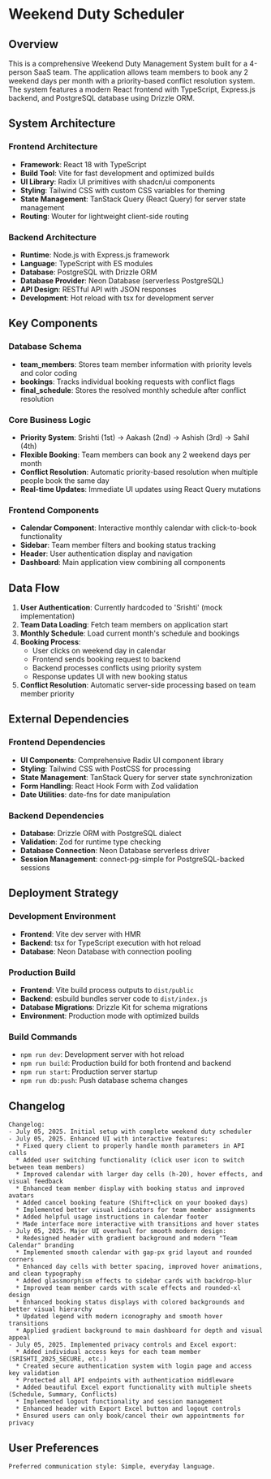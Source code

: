 # Weekend Duty Scheduler

## Overview

This is a comprehensive Weekend Duty Management System built for a 4-person SaaS team. The application allows team members to book any 2 weekend days per month with a priority-based conflict resolution system. The system features a modern React frontend with TypeScript, Express.js backend, and PostgreSQL database using Drizzle ORM.

## System Architecture

### Frontend Architecture
- **Framework**: React 18 with TypeScript
- **Build Tool**: Vite for fast development and optimized builds
- **UI Library**: Radix UI primitives with shadcn/ui components
- **Styling**: Tailwind CSS with custom CSS variables for theming
- **State Management**: TanStack Query (React Query) for server state management
- **Routing**: Wouter for lightweight client-side routing

### Backend Architecture
- **Runtime**: Node.js with Express.js framework
- **Language**: TypeScript with ES modules
- **Database**: PostgreSQL with Drizzle ORM
- **Database Provider**: Neon Database (serverless PostgreSQL)
- **API Design**: RESTful API with JSON responses
- **Development**: Hot reload with tsx for development server

## Key Components

### Database Schema
- **team_members**: Stores team member information with priority levels and color coding
- **bookings**: Tracks individual booking requests with conflict flags
- **final_schedule**: Stores the resolved monthly schedule after conflict resolution

### Core Business Logic
- **Priority System**: Srishti (1st) → Aakash (2nd) → Ashish (3rd) → Sahil (4th)
- **Flexible Booking**: Team members can book any 2 weekend days per month
- **Conflict Resolution**: Automatic priority-based resolution when multiple people book the same day
- **Real-time Updates**: Immediate UI updates using React Query mutations

### Frontend Components
- **Calendar Component**: Interactive monthly calendar with click-to-book functionality
- **Sidebar**: Team member filters and booking status tracking
- **Header**: User authentication display and navigation
- **Dashboard**: Main application view combining all components

## Data Flow

1. **User Authentication**: Currently hardcoded to 'Srishti' (mock implementation)
2. **Team Data Loading**: Fetch team members on application start
3. **Monthly Schedule**: Load current month's schedule and bookings
4. **Booking Process**: 
   - User clicks on weekend day in calendar
   - Frontend sends booking request to backend
   - Backend processes conflicts using priority system
   - Response updates UI with new booking status
5. **Conflict Resolution**: Automatic server-side processing based on team member priority

## External Dependencies

### Frontend Dependencies
- **UI Components**: Comprehensive Radix UI component library
- **Styling**: Tailwind CSS with PostCSS for processing
- **State Management**: TanStack Query for server state synchronization
- **Form Handling**: React Hook Form with Zod validation
- **Date Utilities**: date-fns for date manipulation

### Backend Dependencies
- **Database**: Drizzle ORM with PostgreSQL dialect
- **Validation**: Zod for runtime type checking
- **Database Connection**: Neon Database serverless driver
- **Session Management**: connect-pg-simple for PostgreSQL-backed sessions

## Deployment Strategy

### Development Environment
- **Frontend**: Vite dev server with HMR
- **Backend**: tsx for TypeScript execution with hot reload
- **Database**: Neon Database with connection pooling

### Production Build
- **Frontend**: Vite build process outputs to `dist/public`
- **Backend**: esbuild bundles server code to `dist/index.js`
- **Database Migrations**: Drizzle Kit for schema migrations
- **Environment**: Production mode with optimized builds

### Build Commands
- `npm run dev`: Development server with hot reload
- `npm run build`: Production build for both frontend and backend
- `npm run start`: Production server startup
- `npm run db:push`: Push database schema changes

## Changelog

```
Changelog:
- July 05, 2025. Initial setup with complete weekend duty scheduler
- July 05, 2025. Enhanced UI with interactive features:
  * Fixed query client to properly handle month parameters in API calls
  * Added user switching functionality (click user icon to switch between team members)
  * Improved calendar with larger day cells (h-20), hover effects, and visual feedback
  * Enhanced team member display with booking status and improved avatars
  * Added cancel booking feature (Shift+click on your booked days)
  * Implemented better visual indicators for team member assignments
  * Added helpful usage instructions in calendar footer
  * Made interface more interactive with transitions and hover states
- July 05, 2025. Major UI overhaul for smooth modern design:
  * Redesigned header with gradient background and modern "Team Calendar" branding
  * Implemented smooth calendar with gap-px grid layout and rounded corners
  * Enhanced day cells with better spacing, improved hover animations, and clean typography
  * Added glassmorphism effects to sidebar cards with backdrop-blur
  * Improved team member cards with scale effects and rounded-xl design
  * Enhanced booking status displays with colored backgrounds and better visual hierarchy
  * Updated legend with modern iconography and smooth hover transitions
  * Applied gradient background to main dashboard for depth and visual appeal
- July 05, 2025. Implemented privacy controls and Excel export:
  * Added individual access keys for each team member (SRISHTI_2025_SECURE, etc.)
  * Created secure authentication system with login page and access key validation
  * Protected all API endpoints with authentication middleware
  * Added beautiful Excel export functionality with multiple sheets (Schedule, Summary, Conflicts)
  * Implemented logout functionality and session management
  * Enhanced header with Export Excel button and logout controls
  * Ensured users can only book/cancel their own appointments for privacy
```

## User Preferences

```
Preferred communication style: Simple, everyday language.
```